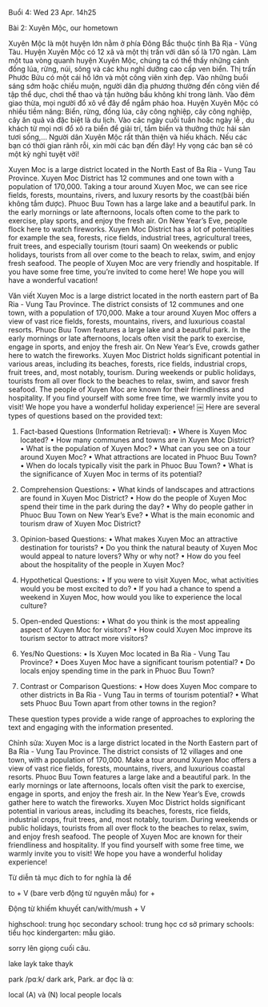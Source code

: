 Buổi 4: Wed 23 Apr. 14h25

Bài 2:
Xuyên Mộc, our hometown

Xuyên Mộc là một huyện lớn nằm ở phía Đông Bắc thuộc tỉnh Bà Rịa - Vũng Tàu. Huyện Xuyên Mộc có 12 xã và một thị trấn với dân số là 170 ngàn.
Làm một tua vòng quanh huyện Xuyên Mộc, chúng ta có thể thấy những cánh đồng lúa, rừng, núi, sông và các khu nghỉ dưỡng cao cấp ven biển.
Thị trấn Phước Bửu có một cái hồ lớn và một công viên xinh đẹp. Vào những buổi sáng sớm hoặc chiều muộn, người dân địa phương thường đến công viên để tập thể dục, chơi thể thao và tận hưởng bầu không khí trong lành. Vào đêm giao thừa, mọi người đổ xô về đây để ngắm pháo hoa.
Huyện Xuyên Mộc có nhiều tiềm năng: Biển, rừng, đồng lúa, cây công nghiệp, cây công nghiệp, cây ăn quả và đặc biệt là du lịch.
Vào các ngày cuối tuần hoặc ngày lễ , du khách từ mọi nơi đổ xô ra biển để giải trí, tắm biển và thưởng thức hải sản tươi sống,…
Người dân Xuyên Mộc rất thân thiện và hiếu khách. Nếu các bạn có thời gian rãnh rỗi, xin mời các bạn đến đây! Hy vọng các bạn sẽ có một kỳ nghỉ tuyệt vời!

Xuyen Moc is a large district located in the North East of Ba Ria - Vung Tau Province. Xuyen Moc District has 12 communes and one town with a population of 170,000.
Taking a tour around Xuyen Moc, we can see rice fields, forests, mountains, rivers, and luxury resorts by the coast(bãi biến không tắm được).
Phuoc Buu Town has a large lake and a beautiful park. In the early mornings or late afternoons, locals often come to the park to exercise, play sports, and enjoy the fresh air. On New Year’s Eve, people flock here to watch fireworks.
Xuyen Moc District has a lot of potentialities for example the sea, forests, rice fields, industrial trees, agricultural trees, fruit trees, and especially tourism (touri saam)
On weekends or public holidays, tourists from all over come to the beach to relax, swim, and enjoy fresh seafood.
The people of Xuyen Moc are very friendly and hospitable. If you have some free time, you’re invited to come here! We hope you will have a wonderful vacation!

Văn viết
Xuyen Moc is a large district located in the north eastern part of Ba Ria - Vung Tau Province. The district consists of 12 communes and one town, with a population of 170,000.
Make a tour around Xuyen Moc offers a view of vast rice fields, forests, mountains, rivers, and luxurious coastal resorts.
Phuoc Buu Town features a large lake and a beautiful park. In the early mornings or late afternoons, locals often visit the park to exercise, engage in sports, and enjoy the fresh air. On New Year’s Eve, crowds gather here to watch the fireworks.
Xuyen Moc District holds significant potential in various areas, including its beaches, forests, rice fields, industrial crops, fruit trees, and, most notably, tourism.
During weekends or public holidays, tourists from all over flock to the beaches to relax, swim, and savor fresh seafood.
The people of Xuyen Moc are known for their friendliness and hospitality. If you find yourself with some free time, we warmly invite you to visit! We hope you have a wonderful holiday experience!
￼
Here are several types of questions based on the provided text:

1. Fact-based Questions (Information Retrieval):
	•	Where is Xuyen Moc located?
	•	How many communes and towns are in Xuyen Moc District?
	•	What is the population of Xuyen Moc?
	•	What can you see on a tour around Xuyen Moc?
	•	What attractions are located in Phuoc Buu Town?
	•	When do locals typically visit the park in Phuoc Buu Town?
	•	What is the significance of Xuyen Moc in terms of its potential?

2. Comprehension Questions:
	•	What kinds of landscapes and attractions are found in Xuyen Moc District?
	•	How do the people of Xuyen Moc spend their time in the park during the day?
	•	Why do people gather in Phuoc Buu Town on New Year’s Eve?
	•	What is the main economic and tourism draw of Xuyen Moc District?

3. Opinion-based Questions:
	•	What makes Xuyen Moc an attractive destination for tourists?
	•	Do you think the natural beauty of Xuyen Moc would appeal to nature lovers? Why or why not?
	•	How do you feel about the hospitality of the people in Xuyen Moc?

4. Hypothetical Questions:
	•	If you were to visit Xuyen Moc, what activities would you be most excited to do?
	•	If you had a chance to spend a weekend in Xuyen Moc, how would you like to experience the local culture?

5. Open-ended Questions:
	•	What do you think is the most appealing aspect of Xuyen Moc for visitors?
	•	How could Xuyen Moc improve its tourism sector to attract more visitors?

6. Yes/No Questions:
	•	Is Xuyen Moc located in Ba Ria - Vung Tau Province?
	•	Does Xuyen Moc have a significant tourism potential?
	•	Do locals enjoy spending time in the park in Phuoc Buu Town?

7. Contrast or Comparison Questions:
	•	How does Xuyen Moc compare to other districts in Ba Ria - Vung Tau in terms of tourism potential?
	•	What sets Phuoc Buu Town apart from other towns in the region?

These question types provide a wide range of approaches to exploring the text and engaging with the information presented.


Chỉnh sửa:
Xuyen Moc is a large district located in the North Eastern part of Ba Ria - Vung Tau Province. The district consists of 12 villages and one town, with a population of 170,000.
Make a tour around Xuyen Moc offers a view of vast rice fields, forests, mountains, rivers, and luxurious coastal resorts.
Phuoc Buu Town features a large lake and a beautiful park. In the early mornings or late afternoons, locals often visit the park to exercise, engage in sports, and enjoy the fresh air. In the New Year’s Eve, crowds gather here to watch the fireworks.
Xuyen Moc District holds significant potential in various areas, including its beaches, forests, rice fields, industrial crops, fruit trees, and, most notably, tourism.
During weekends or public holidays, tourists from all over flock to the beaches to relax, swim, and enjoy fresh seafood.
The people of Xuyen Moc are known for their friendliness and hospitality. If you find yourself with some free time, we warmly invite you to visit! We hope you have a wonderful holiday experience!


Từ diễn tả mục đích
to 
for
nghĩa là để

to + V (bare verb động từ nguyên mẫu)
for + 

Động từ khiếm khuyết can/with/mush + V


highschool: trung học
secondary school: trung học cơ sở
primary schools: tiểu học
kindergarten: mẫu giáo.

sorry lên giọng cuối câu.

lake layk
take thayk

park /pɑːk/
dark 
ark, Park.
ar đọc là ɑː

local (A) và (N)
local people
locals

